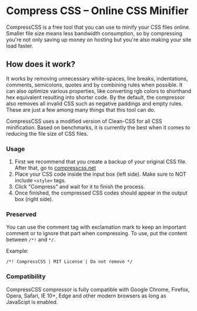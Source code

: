 # Compress CSS – Online CSS Minifier

CompressCSS is a free tool that you can use to minify your CSS files online.
Smaller file size means less bandwidth consumption, so by compressing you're
not only saving up money on hosting but you're also making your site load faster.

## How does it work?
It works by removing unnecessary white-spaces, line breaks, indentations, comments, semicolons, quotes and by combining rules when possible. It can also optimize various properties, like converting rgb colors to shorthand hex equivalent resulting into shorter code. By the default, the compressor also removes all invalid CSS such as negative paddings and empty rules. These are just a few among many things that this tool can do.

CompressCSS uses a modified version of Clean-CSS for all CSS minification. Based on benchmarks, it is currently the best when it comes to reducing the file size of CSS files.

### Usage
1. First we recommend that you create a backup of your original CSS file. After that, go to [compresscss.net](https://compresscss.net/)
2. Place your CSS code inside the input box (left side). Make sure to NOT include `<style>` tags.
3. Click "Compress" and wait for it to finish the process.
4. Once finished, the compressed CSS codes should appear in the output box (right side).

### Preserved
You can use the comment tag with exclamation mark to keep an important comment or to ignore that part when compressing. To use, put the content between `/*!` and `*/`.

Example:
```
/*! CompressCSS | MIT License | Do not remove */
```

### Compatibility
CompressCSS compressor is fully compatible with Google Chrome, Firefox, Opera, Safari, IE 10+, Edge and other modern browsers as long as JavaScipt is enabled.
